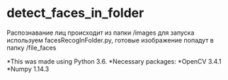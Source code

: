 # detect_faces_in_folder
Распознавание лиц происходит из папки /images
для запуска используем facesRecogInFolder.py, готовые изображение попадут в папку /file_faces


*This was made using Python 3.6.
*Necessary packages:
*OpenCV 3.4.1
*Numpy 1.14.3




